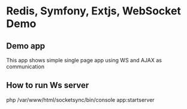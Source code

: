 # Redis, Symfony, Extjs, WebSocket Demo
## Demo app
This app shows simple single page app using WS and AJAX as communication

## How to run Ws server
 php /var/www/html/socketsync/bin/console app:startserver
